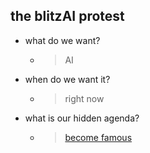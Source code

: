 ## the blitzAI protest

* what do we want? 
  - >AI

* when do we want it?
  - >right now

* what is our hidden agenda?
  - > [become famous](https://juaml.github.io/)

